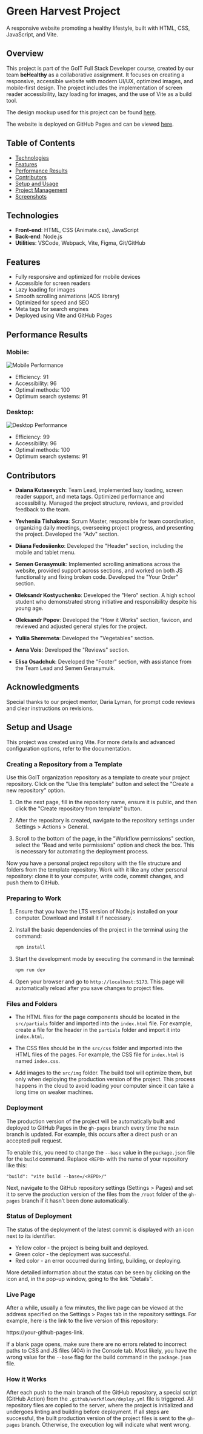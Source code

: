 # Green Harvest Project

A responsive website promoting a healthy lifestyle, built with HTML, CSS, JavaScript, and Vite.

## Overview
This project is part of the GoIT Full Stack Developer course, created by our team **beHealthy** as a collaborative assignment. It focuses on creating a responsive, accessible website with modern UI/UX, optimized images, and mobile-first design. The project includes the implementation of screen reader accessibility, lazy loading for images, and the use of Vite as a build tool.

The design mockup used for this project can be found [here](https://www.figma.com/design/ObvvH4JjCuw8gBzYmiLIII).

The website is deployed on GitHub Pages and can be viewed [here](https://mafsida.github.io/green-harvest-team-project/).

## Table of Contents
- [Technologies](#technologies)
- [Features](#features)
- [Performance Results](#performance-results)
- [Contributors](#contributors)
- [Setup and Usage](#setup-and-usage)
- [Project Management](#project-management)
- [Screenshots](#screenshots)

## Technologies
- **Front-end**: HTML, CSS (Animate.css), JavaScript
- **Back-end**: Node.js
- **Utilities**: VSCode, Webpack, Vite, Figma, Git/GitHub

## Features
- Fully responsive and optimized for mobile devices
- Accessible for screen readers
- Lazy loading for images
- Smooth scrolling animations (AOS library)
- Optimized for speed and SEO
- Meta tags for search engines
- Deployed using Vite and GitHub Pages

## Performance Results

### Mobile:
![Mobile Performance](https://github.com/mafSida/green-harvest-team-project/blob/main/src/img/screenshots/mobile-performance.png)

- Efficiency: 91
- Accessibility: 96
- Optimal methods: 100
- Optimum search systems: 91

### Desktop:
![Desktop Performance](https://github.com/mafSida/green-harvest-team-project/blob/main/src/img/screenshots/desktop-performance.png)

- Efficiency: 99
- Accessibility: 96
- Optimal methods: 100
- Optimum search systems: 91

## Contributors

- **Daiana Kutasevych**: Team Lead, implemented lazy loading, screen reader support, and meta tags. Optimized performance and accessibility. Managed the project structure, reviews, and provided feedback to the team.
  
- **Yevheniia Tishakova**: Scrum Master, responsible for team coordination, organizing daily meetings, overseeing project progress, and presenting the project. Developed the "Adv" section.
  
- **Diiana Fedosiienko**: Developed the "Header" section, including the mobile and tablet menu.
  
- **Semen Gerasymuik**: Implemented scrolling animations across the website, provided support across sections, and worked on both JS functionality and fixing broken code. Developed the "Your Order" section.
  
- **Oleksandr Kostyuchenko**: Developed the "Hero" section. A high school student who demonstrated strong initiative and responsibility despite his young age.
  
- **Oleksandr Popov**: Developed the "How it Works" section, favicon, and reviewed and adjusted general styles for the project.
  
- **Yuliia Sheremeta**: Developed the "Vegetables" section.
  
- **Anna Vois**: Developed the "Reviews" section.
  
- **Elisa Osadchuk**: Developed the "Footer" section, with assistance from the Team Lead and Semen Gerasymuik.

## Acknowledgments

Special thanks to our project mentor, Daria Lyman, for prompt code reviews and clear instructions on revisions.

## Setup and Usage

This project was created using Vite. For more details and advanced configuration options, refer to the documentation.

### Creating a Repository from a Template
Use this GoIT organization repository as a template to create your project repository. Click on the "Use this template" button and select the "Create a new repository" option.

1. On the next page, fill in the repository name, ensure it is public, and then click the "Create repository from template" button.

2. After the repository is created, navigate to the repository settings under Settings > Actions > General.

3. Scroll to the bottom of the page, in the "Workflow permissions" section, select the "Read and write permissions" option and check the box. This is necessary for automating the deployment process.

Now you have a personal project repository with the file structure and folders from the template repository. Work with it like any other personal repository: clone it to your computer, write code, commit changes, and push them to GitHub.

### Preparing to Work
1. Ensure that you have the LTS version of Node.js installed on your computer. Download and install it if necessary.
   
2. Install the basic dependencies of the project in the terminal using the command:
   ```bash
   npm install

3. Start the development mode by executing the command in the terminal:
   ```bash
   npm run dev

4. Open your browser and go to `http://localhost:5173`. This page will automatically reload after you save changes to project files.

### Files and Folders
- The HTML files for the page components should be located in the `src/partials` folder and imported into the `index.html` file. For example, create a file for the header in the `partials` folder and import it into `index.html`.
  
- The CSS files should be in the `src/css` folder and imported into the HTML files of the pages. For example, the CSS file for `index.html` is named `index.css`.
  
- Add images to the `src/img` folder. The build tool will optimize them, but only when deploying the production version of the project. This process happens in the cloud to avoid loading your computer since it can take a long time on weaker machines.

### Deployment
The production version of the project will be automatically built and deployed to GitHub Pages in the `gh-pages` branch every time the `main` branch is updated. For example, this occurs after a direct push or an accepted pull request. 

To enable this, you need to change the `--base` value in the `package.json` file for the `build` command. Replace `<REPO>` with the name of your repository like this:

`"build": "vite build --base=/<REPO>/"`

Next, navigate to the GitHub repository settings (Settings > Pages) and set it to serve the production version of the files from the `/root` folder of the `gh-pages` branch if it hasn’t been done automatically.

### Status of Deployment
The status of the deployment of the latest commit is displayed with an icon next to its identifier.

- Yellow color - the project is being built and deployed.
- Green color - the deployment was successful.
- Red color - an error occurred during linting, building, or deploying.

More detailed information about the status can be seen by clicking on the icon and, in the pop-up window, going to the link "Details".

### Live Page
After a while, usually a few minutes, the live page can be viewed at the address specified on the Settings > Pages tab in the repository settings. For example, here is the link to the live version of this repository:

https://your-github-pages-link.

If a blank page opens, make sure there are no errors related to incorrect paths to CSS and JS files (404) in the Console tab. Most likely, you have the wrong value for the `--base` flag for the build command in the `package.json` file.

### How it Works
After each push to the main branch of the GitHub repository, a special script (GitHub Action) from the `.github/workflows/deploy.yml` file is triggered. All repository files are copied to the server, where the project is initialized and undergoes linting and building before deployment. If all steps are successful, the built production version of the project files is sent to the `gh-pages` branch. Otherwise, the execution log will indicate what went wrong.


